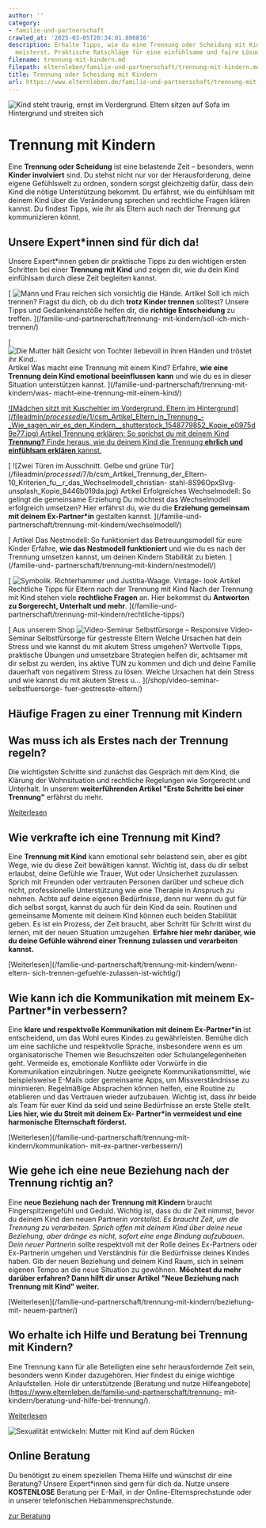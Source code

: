 ```yaml
---
author: ''
category:
- familie-und-partnerschaft
crawled_at: '2025-03-05T20:34:01.800816'
description: Erhalte Tipps, wie du eine Trennung oder Scheidung mit Kindern am besten
  meisterst. Praktische Ratschläge für eine einfühlsame und faire Lösung.
filename: trennung-mit-kindern.md
filepath: elternleben/familie-und-partnerschaft/trennung-mit-kindern.md
title: Trennung oder Scheidung mit Kindern
url: https://www.elternleben.de/familie-und-partnerschaft/trennung-mit-kindern/
---
```


![Kind steht traurig, ernst im Vordergrund. Eltern sitzen auf Sofa im
Hintergrund und streiten
sich](/fileadmin/_processed_/5/f/csm_Header_Cluster_Trennung_mit_Kindern_iStock-1063760008_Klein_abb30f2dcb.jpg)

#  Trennung mit Kindern

Eine **Trennung oder Scheidung** ist eine belastende Zeit – besonders, wenn
**Kinder involviert** sind. Du stehst nicht nur vor der Herausforderung, deine
eigene Gefühlswelt zu ordnen, sondern sorgst gleichzeitig dafür, dass dein
Kind die nötige Unterstützung bekommt. Du erfährst, wie du einfühlsam mit
deinem Kind über die Veränderung sprechen und rechtliche Fragen klären kannst.
Du findest Tipps, wie ihr als Eltern auch nach der Trennung gut kommunizieren
könnt.

##  Unsere Expert*innen sind für dich da!

Unsere Expert*innen geben dir praktische Tipps zu den wichtigen ersten
Schritten bei einer **Trennung mit Kind** und zeigen dir, wie du dein Kind
einfühlsam durch diese Zeit begleiten kannst.

[ ![Mann und Frau reichen sich vorsichtig die
Hände.](/fileadmin/_processed_/9/2/csm_Artikel_Soll_ich_mich_trennen__Klein_acb6d7f1dd.jpg)
Artikel Soll ich mich trennen? Fragst du dich, ob du dich **trotz Kinder
trennen** solltest? Unsere Tipps und Gedankenanstöße helfen dir, die
**richtige Entscheidung** zu treffen. ](/familie-und-partnerschaft/trennung-
mit-kindern/soll-ich-mich-trennen/)

[ ![Die Mutter hält Gesicht von Tochter liebevoll in ihren Händen und tröstet
ihr
Kind..](/fileadmin/_processed_/d/8/csm_Artikel_Cluster_Trennung_mit_KIndern_Was_macht_eine_Trennung_mit_einem_Kind_shutterstock_1443257816_Klein_1a71937f90.jpg)
Artikel Was macht eine Trennung mit einem Kind? Erfahre, **wie eine Trennung
dein Kind emotional beeinflussen kann** und wie du es in dieser Situation
unterstützen kannst. ](/familie-und-partnerschaft/trennung-mit-kindern/was-
macht-eine-trennung-mit-einem-kind/)

[ ![Mädchen sitzt mit Kuscheltier im Vordergrund. Eltern im
Hintergrund](/fileadmin/_processed_/e/1/csm_Artikel_Eltern_in_Trennung_-
_Wie_sagen_wir_es_den_Kindern__shutterstock_1548779852_Kopie_e0975d9e77.jpg)
Artikel Trennung erklären: So sprichst du mit deinem Kind **Trennung?** Finde
heraus, wie du deinem Kind die Trennung **ehrlich und einfühlsam erklären**
kannst. ](/familie-und-partnerschaft/trennung-mit-kindern/trennung-erklaeren/)

[ ![Zwei Türen im Ausschnitt. Gelbe und grüne
Tür](/fileadmin/_processed_/7/b/csm_Artikel_Trennung_der_Eltern-10_Kriterien_fu__r_das_Wechselmodell_christian-
stahl-8S96OpxSlvg-unsplash_Kopie_8446b019da.jpg) Artikel Erfolgreiches
Wechselmodell: So gelingt die gemeinsame Erziehung Du möchtest das
Wechselmodell erfolgreich umsetzen? Hier erfährst du, wie du die **Erziehung
gemeinsam mit deinem Ex-Partner*in** gestalten kannst. ](/familie-und-
partnerschaft/trennung-mit-kindern/wechselmodell/)

[  Artikel Das
Nestmodell: So funktioniert das Betreuungsmodell für eure Kinder Erfahre,
**wie das Nestmodell funktioniert** und wie du es nach der Trennung umsetzen
kannst, um deinen Kindern Stabilität zu bieten. ](/familie-und-
partnerschaft/trennung-mit-kindern/nestmodell/)

[ ![Symbolik. Richterhammer und Justitia-Waage. Vintage-
look](/fileadmin/_processed_/a/3/csm_Artikel_Cluster_Rechtliche_Aspekte_bei_einer_Trennung_mit_Kind_ID_1043017960_shutterstock_Klein.jpg_631385eb8d.jpg)
Artikel Rechtliche Tipps für Eltern nach der Trennung mit Kind Nach der
Trennung mit Kind stehen viele **rechtliche Fragen** an. Hier bekommst du
**Antworten zu Sorgerecht, Unterhalt und mehr**. ](/familie-und-
partnerschaft/trennung-mit-kindern/rechtliche-tipps/)

[ Aus unserem Shop ![Video-Seminar Selbstfürsorge –
Responsive](/fileadmin/_processed_/2/b/csm_VideoSeminar_Selbstfuersorge_teaserbild_v2_1b68da9f38.png)
Video-Seminar Selbstfürsorge für gestresste Eltern Welche Ursachen hat dein
Stress und wie kannst du mit akutem Stress umgehen? Wertvolle Tipps,
praktische Übungen und umsetzbare Strategien helfen dir, achtsamer mit dir
selbst zu werden, ins aktive TUN zu kommen und dich und deine Familie
dauerhaft von negativem Stress zu lösen. Welche Ursachen hat dein Stress und
wie kannst du mit akutem Stress u…  ](/shop/video-seminar-selbstfuersorge-
fuer-gestresste-eltern/)

##  Häufige Fragen zu einer Trennung mit Kindern

##  Was muss ich als Erstes nach der Trennung regeln?

Die wichtigsten Schritte sind zunächst das Gespräch mit dem Kind, die Klärung
der Wohnsituation und rechtliche Regelungen wie Sorgerecht und Unterhalt. In
unserem **weiterführenden Artikel "Erste Schritte bei einer Trennung"**
erfährst du mehr.

[Weiterlesen](/familie-und-partnerschaft/trennung-mit-kindern/erste-schritte/)

##  Wie verkrafte ich eine Trennung mit Kind?

Eine **Trennung mit Kind** kann emotional sehr belastend sein, aber es gibt
Wege, wie du diese Zeit bewältigen kannst. Wichtig ist, dass du dir selbst
erlaubst, deine Gefühle wie Trauer, Wut oder Unsicherheit zuzulassen. Sprich
mit Freunden oder vertrauten Personen darüber und scheue dich nicht,
professionelle Unterstützung wie eine Therapie in Anspruch zu nehmen. Achte
auf deine eigenen Bedürfnisse, denn nur wenn du gut für dich selbst sorgst,
kannst du auch für dein Kind da sein. Routinen und gemeinsame Momente mit
deinem Kind können euch beiden Stabilität geben. Es ist ein Prozess, der Zeit
braucht, aber Schritt für Schritt wirst du lernen, mit der neuen Situation
umzugehen. **Erfahre hier mehr darüber, wie du deine Gefühle während einer
Trennung zulassen und verarbeiten kannst.**

[Weiterlesen](/familie-und-partnerschaft/trennung-mit-kindern/wenn-eltern-
sich-trennen-gefuehle-zulassen-ist-wichtig/)

##  Wie kann ich die Kommunikation mit meinem Ex-Partner*in verbessern?

Eine **klare und respektvolle Kommunikation mit deinem Ex-Partner*in** ist
entscheidend, um das Wohl eures Kindes zu gewährleisten. Bemühe dich um eine
sachliche und respektvolle Sprache, insbesondere wenn es um organisatorische
Themen wie Besuchszeiten oder Schulangelegenheiten geht. Vermeide es,
emotionale Konflikte oder Vorwürfe in die Kommunikation einzubringen. Nutze
geeignete Kommunikationsmittel, wie beispielsweise E-Mails oder gemeinsame
Apps, um Missverständnisse zu minimieren. Regelmäßige Absprachen können
helfen, eine Routine zu etablieren und das Vertrauen wieder aufzubauen.
Wichtig ist, dass ihr beide als Team für euer Kind da seid und seine
Bedürfnisse an erste Stelle stellt. **Lies hier, wie du Streit mit deinem Ex-
Partner*in vermeidest und eine harmonische Elternschaft förderst.**

[Weiterlesen](/familie-und-partnerschaft/trennung-mit-kindern/kommunikation-
mit-ex-partner-verbessern/)

##  Wie gehe ich eine neue Beziehung nach der Trennung richtig an?

Eine **neue Beziehung nach der Trennung mit Kindern** braucht
Fingerspitzengefühl und Geduld. Wichtig ist, dass du dir Zeit nimmst, bevor du
deinem Kind den neuen Partner*in vorstellst. Es braucht Zeit, um die Trennung
zu verarbeiten. Sprich offen mit deinem Kind über deine neue Beziehung, aber
dränge es nicht, sofort eine enge Bindung aufzubauen. Dein neuer Partner*in
sollte respektvoll mit der Rolle deines Ex-Partners oder Ex-Partnerin umgehen
und Verständnis für die Bedürfnisse deines Kindes haben. Gib der neuen
Beziehung und deinem Kind Raum, sich in seinem eigenen Tempo an die neue
Situation zu gewöhnen. **Möchtest du mehr darüber erfahren? Dann hilft dir
unser Artikel "Neue Beziehung nach Trennung mit Kind" weiter.**

[Weiterlesen](/familie-und-partnerschaft/trennung-mit-kindern/beziehung-mit-
neuem-partner/)

##  Wo erhalte ich Hilfe und Beratung bei Trennung mit Kindern?

Eine Trennung kann für alle Beteiligten eine sehr herausfordernde Zeit sein,
besonders wenn Kinder dazugehören. Hier findest du einige wichtige
Anlaufstellen. Hole dir unterstützende [Beratung und nutze
Hilfeangebote](https://www.elternleben.de/familie-und-partnerschaft/trennung-
mit-kindern/beratung-und-hilfe-bei-trennung/).

[Weiterlesen](/baby/beratung-und-hilfe-babyeltern/)

![Sexualität entwickeln: Mutter mit Kind auf dem
Rücken](/fileadmin/_processed_/6/b/csm_Tipps_Wie_unterstu__tze_ich_mein_Kind_dabei_eine_gesunde_Sexualita__t_zu_entwickeln_ea90708fd3.jpg)

##  Online Beratung

Du benötigst zu einem speziellen Thema Hilfe und wünschst dir eine Beratung?
Unsere Expert*innen sind gern für dich da. Nutze unsere **KOSTENLOSE**
Beratung per E-Mail, in der Online-Elternsprechstunde oder in unserer
telefonischen Hebammensprechstunde.

[ zur Beratung ](/online-beratung-formate/)

